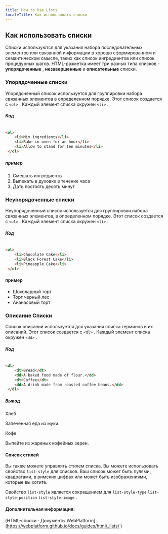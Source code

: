 ```yaml
---
title: How to Use Lists
localeTitle: Как использовать списки
---
```

## Как использовать списки

Списки используются для указания набора последовательных элементов или связанной информации в хорошо сформированном и семантическом смысле, таких как список ингредиентов или список процедурных шагов. HTML-разметка имеет три разных типа списков - **упорядоченные** , **незавершенные** и **описательные** списки.

### Упорядоченные списки

Упорядоченный список используется для группировки набора связанных элементов в определенном порядке. Этот список создается с `<ol>` . Каждый элемент списка окружен `<li>` .

##### Код

```html

<ol> 
    <li>Mix ingredients</li> 
    <li>Bake in oven for an hour</li> 
    <li>Allow to stand for ten minutes</li> 
 </ol> 
```

##### пример

1.  Смешать ингредиенты
2.  Выпекать в духовке в течение часа
3.  Дать постоять десять минут

### Неупорядоченные списки

Неупорядоченный список используется для группировки набора связанных элементов, в определенном порядке. Этот список создается с `<ul>` . Каждый элемент списка окружен `<li>` .

##### Код

```html

<ul> 
    <li>Chocolate Cake</li> 
    <li>Black Forest Cake</li> 
    <li>Pineapple Cake</li> 
 </ul> 
```

#### пример

*   Шоколадный торт
*   Торт черный лес
*   Ананасовый торт

### Описание Списки

Список описаний используется для указания списка терминов и их описаний. Этот список создается с `<dl>` . Каждый элемент списка окружен `<dd>` .

##### Код

```html

<dl> 
    <dt>Bread</dt> 
    <dd>A baked food made of flour.</dd> 
    <dt>Coffee</dt> 
    <dd>A drink made from roasted coffee beans.</dd> 
 </dl> 
```

##### Вывод

Хлеб

Запеченная еда из муки.

Кофе

Выпейте из жареных кофейных зерен.

#### Список стилей

Вы также можете управлять стилем списка. Вы можете использовать свойство `list-style` для списков. Ваш список может быть пулями, квадратами, в римских цифрах или может быть изображениями, которые вы хотите.

Свойство `list-style` является сокращением для `list-style-type` `list-style-position` `list-style-image` .

#### Дополнительная информация:

\[HTML-списки · Документы WebPlatform\] (https://webplatform.github.io/docs/guides/html\_lists/ )
